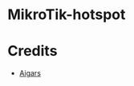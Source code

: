 # MikroTik-hotspot

# Credits
<ul>
<li><a href="https://colorlib.com/wp/template/login-form-v3/">Aigars</a></li>  
</ul>
